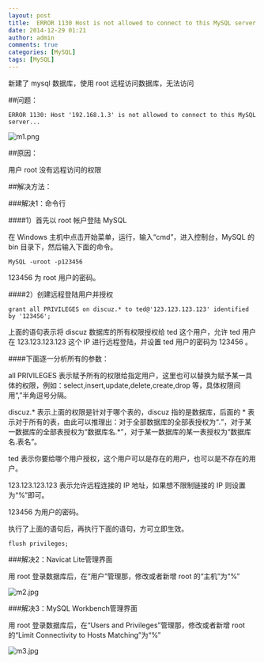 ```yaml
---
layout: post
title:  ERROR 1130 Host is not allowed to connect to this MySQL server 问题解决
date: 2014-12-29 01:21
author: admin
comments: true
categories: [MySQL]
tags: [MySQL]
---
```


新建了 mysql 数据库，使用 root 远程访问数据库，无法访问

##问题：

	ERROR 1130: Host '192.168.1.3' is not allowed to connect to this MySQL server...

<img src="http://99btgc01.info/uploads/2014/12/m1.png" alt="m1.png" title="m1.png" />

##原因：

用户 root 没有远程访问的权限

##解决方法：

###解决1：命令行

####1）首先以 root 帐户登陆 MySQL

在 Windows 主机中点击开始菜单，运行，输入“cmd”，进入控制台，MySQL 的 bin 目录下，然后输入下面的命令。
 
	MySQL -uroot -p123456

123456 为 root 用户的密码。

####2）创建远程登陆用户并授权

	grant all PRIVILEGES on discuz.* to ted@'123.123.123.123' identified by '123456';

上面的语句表示将 discuz 数据库的所有权限授权给 ted 这个用户，允许 ted 用户在 123.123.123.123 这个 IP 进行远程登陆，并设置 ted 用户的密码为 123456 。

####下面逐一分析所有的参数：

all PRIVILEGES 表示赋予所有的权限给指定用户，这里也可以替换为赋予某一具体的权限，例如：select,insert,update,delete,create,drop 等，具体权限间用“,”半角逗号分隔。

discuz.* 表示上面的权限是针对于哪个表的，discuz 指的是数据库，后面的 * 表示对于所有的表，由此可以推理出：对于全部数据库的全部表授权为“*.*”，对于某一数据库的全部表授权为“数据库名.*”，对于某一数据库的某一表授权为“数据库名.表名”。

ted 表示你要给哪个用户授权，这个用户可以是存在的用户，也可以是不存在的用户。

123.123.123.123 表示允许远程连接的 IP 地址，如果想不限制链接的 IP 则设置为“%”即可。

123456 为用户的密码。

执行了上面的语句后，再执行下面的语句，方可立即生效。

	flush privileges;

###解决2：Navicat Lite管理界面

用 root 登录数据库后，在“用户”管理那，修改或者新增 root 的“主机”为“%”

<img src="http://99btgc01.info/uploads/2014/12/m2.jpg" alt="m2.jpg" title="m2.jpg" />

###解决3：MySQL Workbench管理界面 

用 root 登录数据库后，在“Users and Privileges”管理那，修改或者新增 root 的“Limit Connectivity to Hosts Matching”为“%”

<img src="http://99btgc01.info/uploads/2014/12/m3.jpg" alt="m3.jpg" title="m3.jpg" />